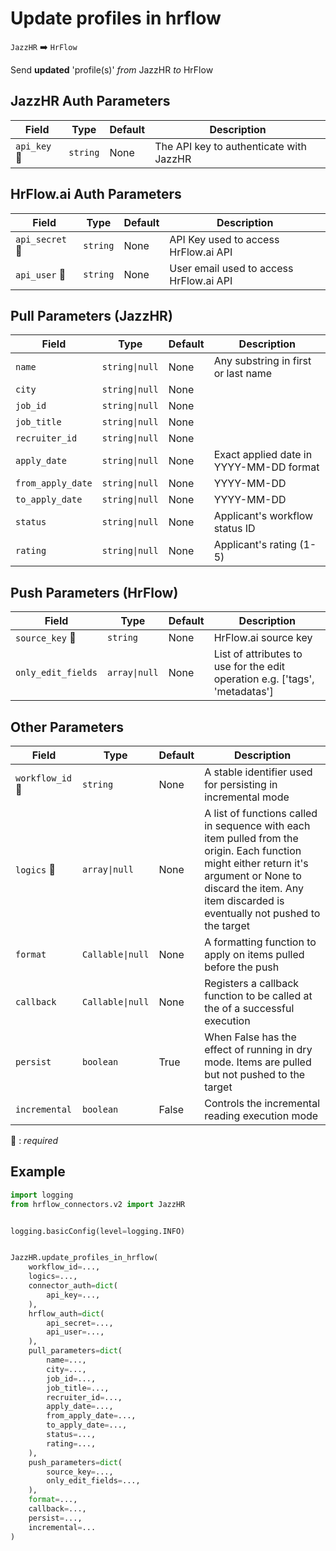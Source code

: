 # Update profiles in hrflow
`JazzHR` :arrow_right: `HrFlow`

Send **updated** 'profile(s)' _from_ JazzHR _to_ HrFlow



## JazzHR Auth Parameters

| Field | Type | Default | Description |
| ----- | ---- | ------- | ----------- |
| `api_key` :red_circle: | `string` | None | The API key to authenticate with JazzHR |

## HrFlow.ai Auth Parameters

| Field | Type | Default | Description |
| ----- | ---- | ------- | ----------- |
| `api_secret` :red_circle: | `string` | None | API Key used to access HrFlow.ai API |
| `api_user` :red_circle: | `string` | None | User email used to access HrFlow.ai API |

## Pull Parameters (JazzHR)

| Field | Type | Default | Description |
| ----- | ---- | ------- | ----------- |
| `name`  | `string\|null` | None | Any substring in first or last name |
| `city`  | `string\|null` | None |  |
| `job_id`  | `string\|null` | None |  |
| `job_title`  | `string\|null` | None |  |
| `recruiter_id`  | `string\|null` | None |  |
| `apply_date`  | `string\|null` | None | Exact applied date in YYYY-MM-DD format |
| `from_apply_date`  | `string\|null` | None | YYYY-MM-DD |
| `to_apply_date`  | `string\|null` | None | YYYY-MM-DD |
| `status`  | `string\|null` | None | Applicant's workflow status ID |
| `rating`  | `string\|null` | None | Applicant's rating (1-5) |

## Push Parameters (HrFlow)

| Field | Type | Default | Description |
| ----- | ---- | ------- | ----------- |
| `source_key` :red_circle: | `string` | None | HrFlow.ai source key |
| `only_edit_fields`  | `array\|null` | None | List of attributes to use for the edit operation e.g. ['tags', 'metadatas'] |

## Other Parameters

| Field | Type | Default | Description |
| ----- | ---- | ------- | ----------- |
| `workflow_id` :red_circle: | `string` | None | A stable identifier used for persisting in incremental mode |
| `logics` :red_circle: | `array\|null` | None | A list of functions called in sequence with each item pulled from the origin. Each function might either return it's argument or None to discard the item. Any item discarded is eventually not pushed to the target |
| `format`  | `Callable\|null` | None | A formatting function to apply on items pulled before the push |
| `callback`  | `Callable\|null` | None | Registers a callback function to be called at the of a successful execution |
| `persist`  | `boolean` | True | When False has the effect of running in dry mode. Items are pulled but not pushed to the target |
| `incremental`  | `boolean` | False | Controls the incremental reading execution mode |

:red_circle: : *required*

## Example

```python
import logging
from hrflow_connectors.v2 import JazzHR


logging.basicConfig(level=logging.INFO)


JazzHR.update_profiles_in_hrflow(
    workflow_id=...,
    logics=...,
    connector_auth=dict(
        api_key=...,
    ),
    hrflow_auth=dict(
        api_secret=...,
        api_user=...,
    ),
    pull_parameters=dict(
        name=...,
        city=...,
        job_id=...,
        job_title=...,
        recruiter_id=...,
        apply_date=...,
        from_apply_date=...,
        to_apply_date=...,
        status=...,
        rating=...,
    ),
    push_parameters=dict(
        source_key=...,
        only_edit_fields=...,
    ),
    format=...,
    callback=...,
    persist=...,
    incremental=...
)
```